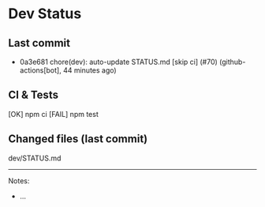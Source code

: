 # Dev Status

## Last commit
- 0a3e681 chore(dev): auto-update STATUS.md [skip ci] (#70) (github-actions[bot], 44 minutes ago)
## CI & Tests
[OK] npm ci
[FAIL] npm test

## Changed files (last commit)
dev/STATUS.md

---
Notes:
- ...
